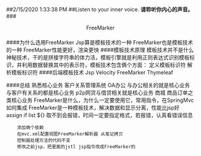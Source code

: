 ##2/15/2020 1:33:38 PM 
##Listen to your inner voice.
**请聆听你内心的声音。**
###<center>FreeMarker</center>
####
####为什么选用FreeMarker
	Jsp算是模板技术的一种
	FreeMarker也是模板技术的一种
	FreeMarker性能更好，渲染更快
####模板技术原理
	 模板技术并不是什么神秘技术，干的是拼接字符串的体力活，模板引擎就是利用正则表达式识别模板标识，并利用数据替换其中的表示符，模板技术包含俩个方面：
		定义模板标识符
		解析模板标识符
####后端模板技术
	Jsp Velocity FreeMarker Thymeleaf

####总结
	熟悉核心业务
		客户关系管理系统
		OA办公 与办公相关的就是核心业务
		与客户有关系的都是核心业务
		p2p网贷与借贷相关就是核心业务
		商城 商品订单之类核心业务
	FreeMarker是什么，为什么一定要使用它，常用指令，在SpringMvc如何集成
		FreeMarker是一种模板技术，解决数据和显示分离，性能比jsp好
		assign if list ${} 取不到会报错，时间一定要指定格式，若报错，认真看错误信息

		添加俩个依赖
		在mvc.xml配置视图FreeMarker解析器 从笔记拷贝
		控制器处理方法的代码不变
		修改之前jsp，把里面的jstl jsp指令改成FreeMarker的

	
		